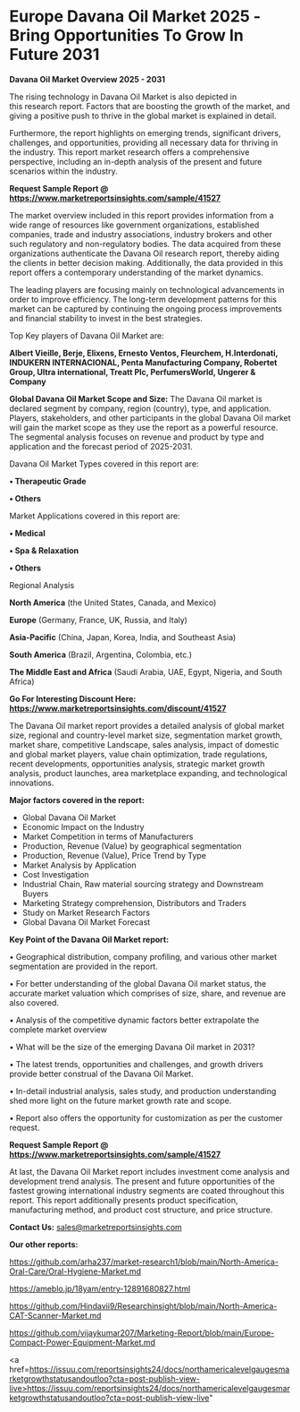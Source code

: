 # Europe Davana Oil Market 2025 -Bring Opportunities To Grow In Future 2031

<Strong> Davana Oil Market Overview 2025 - 2031</strong>

The rising technology in Davana Oil Market is also depicted in this research report. Factors that are boosting the growth of the market, and giving a positive push to thrive in the global market is explained in detail.

Furthermore, the report highlights on emerging trends, significant drivers, challenges, and opportunities, providing all necessary data for thriving in the industry. This report market research offers a comprehensive perspective, including an in-depth analysis of the present and future scenarios within the industry.

<strong>Request Sample Report @ <a href=https://www.marketreportsinsights.com/sample/41527>https://www.marketreportsinsights.com/sample/41527</a></strong>

The market overview included in this report provides information from a wide range of resources like government organizations, established companies, trade and industry associations, industry brokers and other such regulatory and non-regulatory bodies. The data acquired from these organizations authenticate the Davana Oil research report, thereby aiding the clients in better decision making. Additionally, the data provided in this report offers a contemporary understanding of the market dynamics.

The leading players are focusing mainly on technological advancements in order to improve efficiency. The long-term development patterns for this market can be captured by continuing the ongoing process improvements and financial stability to invest in the best strategies.

Top Key players of Davana Oil Market are:

<strong>Albert Vieille, Berje, Elixens, Ernesto Ventos, Fleurchem, H.Interdonati, INDUKERN INTERNACIONAL, Penta Manufacturing Company, Robertet Group, Ultra international, Treatt Plc, PerfumersWorld, Ungerer & Company</strong>

<strong><b>Global Davana Oil Market Scope and Size:</b></strong>
The Davana Oil market is declared segment by company, region (country), type, and application. Players, stakeholders, and other participants in the global Davana Oil market will gain the market scope as they use the report as a powerful resource. The segmental analysis focuses on revenue and product by type and application and the forecast period of 2025-2031.

Davana Oil Market Types covered in this report are:

<strong>•  Therapeutic Grade

•  Others</strong>

Market Applications covered in this report are:

<strong>•  Medical

•  Spa & Relaxation

•  Others</strong> 

Regional Analysis

<strong>North America</strong> (the United States, Canada, and Mexico)

<strong>Europe</strong> (Germany, France, UK, Russia, and Italy)

<strong>Asia-Pacific</strong> (China, Japan, Korea, India, and Southeast Asia)

<strong>South America</strong> (Brazil, Argentina, Colombia, etc.)

<strong>The Middle East and Africa</strong> (Saudi Arabia, UAE, Egypt, Nigeria, and South Africa)

<strong>Go For Interesting Discount Here: <a href=https://www.marketreportsinsights.com/discount/41527>https://www.marketreportsinsights.com/discount/41527</a></strong>

The Davana Oil market report provides a detailed analysis of global market size, regional and country-level market size, segmentation market growth, market share, competitive Landscape, sales analysis, impact of domestic and global market players, value chain optimization, trade regulations, recent developments, opportunities analysis, strategic market growth analysis, product launches, area marketplace expanding, and technological innovations.

<strong><b>Major factors covered in the report:</b></strong>
<ul>
  <li>Global Davana Oil Market </li>
  <li>Economic Impact on the Industry</li>
  <li>Market Competition in terms of Manufacturers</li>
  <li>Production, Revenue (Value) by geographical segmentation</li>
  <li>Production, Revenue (Value), Price Trend by Type</li>
  <li>Market Analysis by Application</li>
  <li>Cost Investigation</li>
  <li>Industrial Chain, Raw material sourcing strategy and Downstream Buyers</li>
  <li>Marketing Strategy comprehension, Distributors and Traders</li>
  <li>Study on Market Research Factors</li>
  <li>Global Davana Oil Market Forecast</li>
</ul>

<strong><b>Key Point of the Davana Oil Market report:</b></strong>

• Geographical distribution, company profiling, and various other market segmentation are provided in the report.

• For better understanding of the global Davana Oil market status, the accurate market valuation which comprises of size, share, and revenue are also covered.

• Analysis of the competitive dynamic factors better extrapolate the complete market overview

• What will be the size of the emerging Davana Oil market in 2031?

• The latest trends, opportunities and challenges, and growth drivers provide better construal of the Davana Oil Market.

• In-detail industrial analysis, sales study, and production understanding shed more light on the future market growth rate and scope.

• Report also offers the opportunity for customization as per the customer request.

<strong>Request Sample Report @ <a href=https://www.marketreportsinsights.com/sample/41527>https://www.marketreportsinsights.com/sample/41527</a></strong>

At last, the Davana Oil Market report includes investment come analysis and development trend analysis. The present and future opportunities of the fastest growing international industry segments are coated throughout this report. This report additionally presents product specification, manufacturing method, and product cost structure, and price structure.

<strong>Contact Us:</strong>
sales@marketreportsinsights.com

<strong>Our other reports:</strong>

<a href=https://github.com/arha237/market-research1/blob/main/North-America-Oral-Care/Oral-Hygiene-Market.md>https://github.com/arha237/market-research1/blob/main/North-America-Oral-Care/Oral-Hygiene-Market.md</a>

<a href=https://ameblo.jp/18yam/entry-12891680827.html>https://ameblo.jp/18yam/entry-12891680827.html</a>

<a href=https://github.com/Hindavii9/Researchinsight/blob/main/North-America-CAT-Scanner-Market.md>https://github.com/Hindavii9/Researchinsight/blob/main/North-America-CAT-Scanner-Market.md</a>

<a href=https://github.com/vijaykumar207/Marketing-Report/blob/main/Europe-Compact-Power-Equipment-Market.md>https://github.com/vijaykumar207/Marketing-Report/blob/main/Europe-Compact-Power-Equipment-Market.md</a>

<a href=https://issuu.com/reportsinsights24/docs/northamericalevelgaugesmarketgrowthstatusandoutloo?cta=post-publish-view-live>https://issuu.com/reportsinsights24/docs/northamericalevelgaugesmarketgrowthstatusandoutloo?cta=post-publish-view-live</a>"
